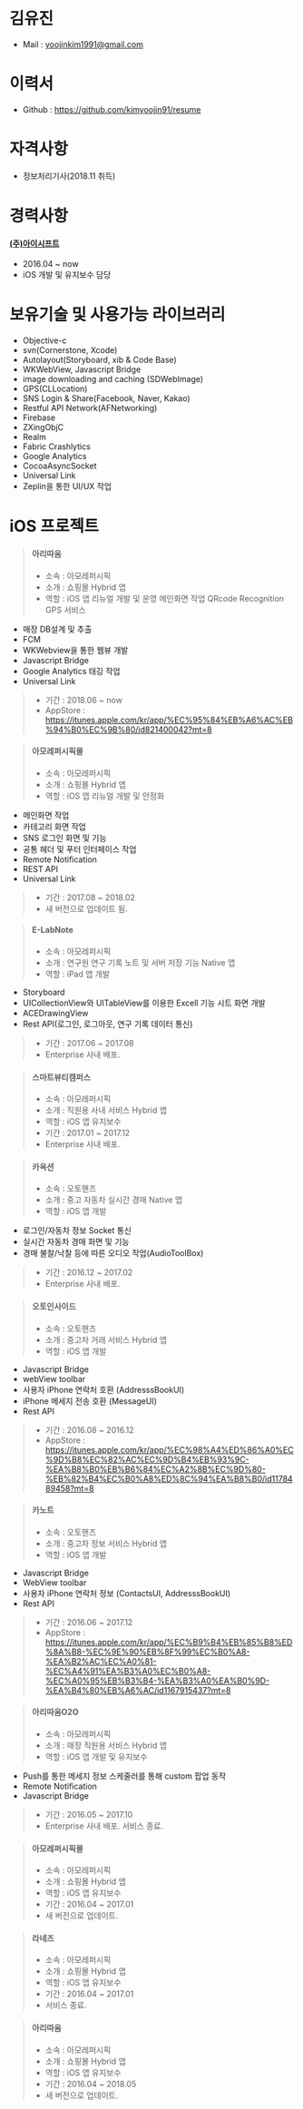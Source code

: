 # 김유진

* Mail : yoojinkim1991@gmail.com

# 이력서

* Github : https://github.com/kimyoojin91/resume

# 자격사항

* 정보처리기사(2018.11 취득)

# 경력사항

 #### [(주)아이시프트](http://www.ishift.co.kr)
 * 2016.04 ~ now
 * iOS 개발 및 유지보수 담당

# 보유기술 및 사용가능 라이브러리
 * Objective-c
 * svn(Cornerstone, Xcode)
 * Autolayout(Storyboard, xib & Code Base)
 * WKWebView, Javascript Bridge
 * image downloading and caching (SDWebImage)
 * GPS(CLLocation)
 * SNS Login & Share(Facebook, Naver, Kakao)
 * Restful API Network(AFNetworking)
 * Firebase
 * ZXingObjC
 * Realm
 * Fabric Crashlytics
 * Google Analytics
 * CocoaAsyncSocket
 * Universal Link
 * Zeplin을 통한 UI/UX 작업

# iOS 프로젝트

> #### 아리따움
> * 소속 : 아모레퍼시픽
> * 소개 : 쇼핑몰 Hybrid 앱
> * 역할 : iOS 앱 리뉴얼 개발 및 운영 
  메인화면 작업
  QRcode Recognition
  GPS 서비스
 - 매장 DB설계 및 추출
 - FCM
 - WKWebview을 통한 웹뷰 개발
 - Javascript Bridge
 - Google Analytics 태깅 작업
 - Universal Link
> * 기간 : 2018.06 ~ now
> * AppStore : https://itunes.apple.com/kr/app/%EC%95%84%EB%A6%AC%EB%94%B0%EC%9B%80/id821400042?mt=8

> #### 아모레퍼시픽몰
> * 소속 : 아모레퍼시픽
> * 소개 : 쇼핑몰 Hybrid 앱
> * 역할 : iOS 앱 리뉴얼 개발 및 안정화 
 - 메인화면 작업 
 - 카테고리 화면 작업
 - SNS 로그인 화면 및 기능
 - 공통 헤더 및 푸터 인터페이스 작업
 - Remote Notification
 - REST API
 - Universal Link
> * 기간 : 2017.08 ~ 2018.02
> * 새 버전으로 업데이트 됨.

> #### E-LabNote
> * 소속 : 아모레퍼시픽
> * 소개 : 연구원 연구 기록 노트 및 서버 저장 기능 Native 앱
> * 역할 : iPad 앱 개발 
 - Storyboard
 - UICollectionView와 UITableView를 이용한 Excell 기능 시트 화면 개발
 - ACEDrawingView
 - Rest API(로그인, 로그아웃, 연구 기록 데이터 통신)
 
> * 기간 : 2017.06 ~ 2017.08
> * Enterprise 사내 배포.

> #### 스마트뷰티캠퍼스
> * 소속 : 아모레퍼시픽
> * 소개 : 직원용 사내 서비스 Hybrid 앱
> * 역할 : iOS 앱 유지보수
> * 기간 : 2017.01 ~ 2017.12
> * Enterprise 사내 배포.

> #### 카옥션
> * 소속 : 오토핸즈
> * 소개 : 중고 자동차 실시간 경매 Native 앱
> * 역할 : iOS 앱 개발 
 - 로그인/자동차 정보 Socket 통신
 - 실시간 자동차 경매 화면 및 기능
 - 경매 불찰/낙찰 등에 따른 오디오 작업(AudioToolBox) 
> * 기간 : 2016.12 ~ 2017.02
> * Enterprise 사내 배포.

> #### 오토인사이드
> * 소속 : 오토핸즈
> * 소개 : 중고차 거래 서비스 Hybrid 앱
> * 역할 : iOS 앱 개발 
  - Javascript Bridge
  - webView toolbar
  - 사용자 iPhone 연락처 호환 (AddresssBookUI)
  - iPhone 메세지 전송 호환 (MessageUI)
  - Rest API
> * 기간 : 2016.08 ~ 2016.12
> * AppStore : https://itunes.apple.com/kr/app/%EC%98%A4%ED%86%A0%EC%9D%B8%EC%82%AC%EC%9D%B4%EB%93%9C-%EA%B8%B0%EB%B6%84%EC%A2%8B%EC%9D%80-%EB%82%B4%EC%B0%A8%ED%8C%94%EA%B8%B0/id1178489458?mt=8

> #### 카노트
> * 소속 : 오토핸즈
> * 소개 : 중고차 정보 서비스 Hybrid 앱
> * 역할 : iOS 앱 개발 
  - Javascript Bridge
  - WebView toolbar
  - 사용자 iPhone 연락처 정보 (ContactsUI, AddresssBookUI)
  - Rest API
> * 기간 : 2016.06 ~ 2017.12
> * AppStore : https://itunes.apple.com/kr/app/%EC%B9%B4%EB%85%B8%ED%8A%B8-%EC%9E%90%EB%8F%99%EC%B0%A8-%EA%B2%AC%EC%A0%81-%EC%A4%91%EA%B3%A0%EC%B0%A8-%EC%A0%95%EB%B3%B4-%EA%B3%A0%EA%B0%9D-%EA%B4%80%EB%A6%AC/id1167915437?mt=8

> #### 아리따움O2O
> * 소속 : 아모레퍼시픽
> * 소개 : 매장 직원용 서비스 Hybrid 앱
> * 역할 : iOS 앱 개발 및 유지보수
  - Push를 통한 메세지 정보 스케줄러를 통해 custom 팝업 동작
  - Remote Notification 
  - Javascript Bridge
> * 기간 : 2016.05 ~ 2017.10
> * Enterprise 사내 배포. 서비스 종료.

> #### 아모레퍼시픽몰
> * 소속 : 아모레퍼시픽
> * 소개 : 쇼핑몰 Hybrid 앱
> * 역할 : iOS 앱 유지보수
> * 기간 : 2016.04 ~ 2017.01
> * 새 버전으로 업데이트.

> #### 라네즈
> * 소속 : 아모레퍼시픽
> * 소개 : 쇼핑몰 Hybrid 앱
> * 역할 : iOS 앱 유지보수
> * 기간 : 2016.04 ~ 2017.01
> * 서비스 종료.

> #### 아리따움
> * 소속 : 아모레퍼시픽
> * 소개 : 쇼핑몰 Hybrid 앱
> * 역할 : iOS 앱 유지보수
> * 기간 : 2016.04 ~ 2018.05
> * 새 버전으로 업데이트.
